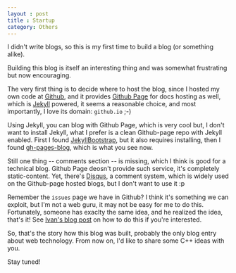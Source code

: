 ```yaml
---
layout : post
title : Startup
category: Others
---
```


I didn't write blogs, so this is my first time to build a blog (or something alike).

Building this blog is itself an interesting thing and was somewhat frustrating but now encouraging.

The very first thing is to decide where to host the blog, since I hosted my own code at [Github](https://github.com/), and it provides [Github Page](http://pages.github.com/) for docs hosting as well, which is [Jekyll](http://jekyllrb.com/) powered, it seems a reasonable choice, and most importantly, I love its domain: `github.io` ;-)

Using Jekyll, you can blog with Github Page, which is very cool but, I don't want to install Jekyll, what I prefer is a clean Github-page repo with Jekyll enabled. First I found [JekyllBootstrap](http://jekyllbootstrap.com/), but it also requires installing, then I found [gh-pages-blog](https://github.com/thedereck/gh-pages-blog), which is what you see now.

Still one thing -- comments section -- is missing, which I think is good for a technical blog. Github Page deosn't provide such service, it's completely static-content. Yet, there's [Disqus](https://disqus.com), a comment system, which is widely used on the Github-page hosted blogs, but I don't want to use it :p

Remember the `issues` page we have in Github? I think it's something we can exploit, but I'm not a web guru, it may not be easy for me to do this. Fortunately, someone has exaclty the same idea, and he realized the idea, that's it!
See [Ivan's blog post](http://ivanzuzak.info/2011/02/18/github-hosted-comments-for-github-hosted-blogs.html) on how to do this if you're interested.

So, that's the story how this blog was built, probably the only blog entry about web technology.
From now on, I'd like to share some C++ ideas with you.

Stay tuned!
